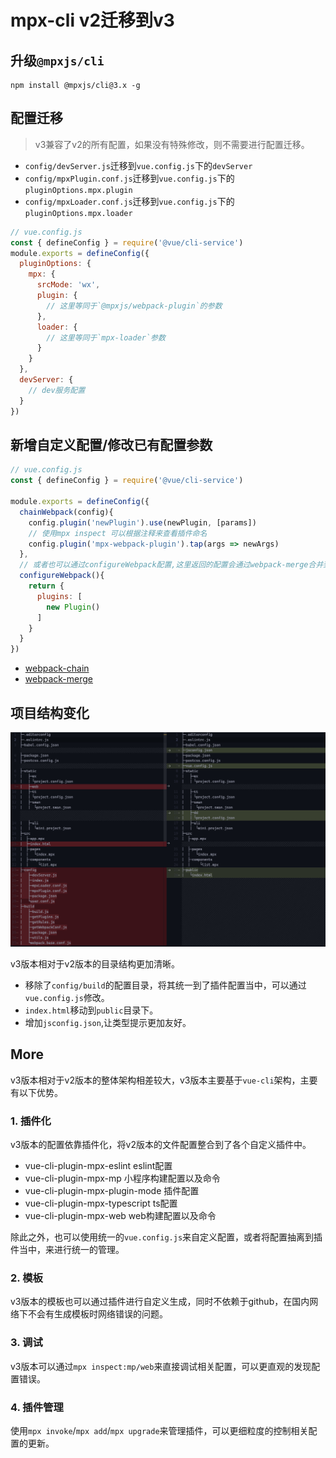 # mpx-cli v2迁移到v3

## 升级`@mpxjs/cli`

```
npm install @mpxjs/cli@3.x -g
```

## 配置迁移

> v3兼容了v2的所有配置，如果没有特殊修改，则不需要进行配置迁移。

- `config/devServer.js`迁移到`vue.config.js`下的`devServer`
- `config/mpxPlugin.conf.js`迁移到`vue.config.js`下的`pluginOptions.mpx.plugin`
- `config/mpxLoader.conf.js`迁移到`vue.config.js`下的`pluginOptions.mpx.loader`

```js
// vue.config.js
const { defineConfig } = require('@vue/cli-service')
module.exports = defineConfig({
  pluginOptions: {
    mpx: {
      srcMode: 'wx',
      plugin: {
        // 这里等同于`@mpxjs/webpack-plugin`的参数
      },
      loader: {
        // 这里等同于`mpx-loader`参数
      }
    }
  },
  devServer: {
    // dev服务配置
  }
})
```

## 新增自定义配置/修改已有配置参数

```js
// vue.config.js
const { defineConfig } = require('@vue/cli-service')

module.exports = defineConfig({
  chainWebpack(config){
    config.plugin('newPlugin').use(newPlugin, [params])
    // 使用mpx inspect 可以根据注释来查看插件命名
    config.plugin('mpx-webpack-plugin').tap(args => newArgs)
  },
  // 或者也可以通过configureWebpack配置,这里返回的配置会通过webpack-merge合并到内部配置中
  configureWebpack(){
    return {
      plugins: [
        new Plugin()
      ]
    }
  }
})
```

- [webpack-chain](https://github.com/neutrinojs/webpack-chain)
- [webpack-merge](https://github.com/survivejs/webpack-merge)

## 项目结构变化

<img src="../../assets/images/1666074957603.jpg" width="800"/>

v3版本相对于v2版本的目录结构更加清晰。
- 移除了`config/build`的配置目录，将其统一到了插件配置当中，可以通过`vue.config.js`修改。
- `index.html`移动到`public`目录下。
- 增加`jsconfig.json`,让类型提示更加友好。

## More

v3版本相对于v2版本的整体架构相差较大，v3版本主要基于`vue-cli`架构，主要有以下优势。

### 1. 插件化

v3版本的配置依靠插件化，将v2版本的文件配置整合到了各个自定义插件中。

- vue-cli-plugin-mpx-eslint eslint配置
- vue-cli-plugin-mpx-mp 小程序构建配置以及命令
- vue-cli-plugin-mpx-plugin-mode 插件配置
- vue-cli-plugin-mpx-typescript ts配置
- vue-cli-plugin-mpx-web web构建配置以及命令

除此之外，也可以使用统一的`vue.config.js`来自定义配置，或者将配置抽离到插件当中，来进行统一的管理。


### 2. 模板

v3版本的模板也可以通过插件进行自定义生成，同时不依赖于github，在国内网络下不会有生成模板时网络错误的问题。

### 3. 调试

v3版本可以通过`mpx inspect:mp/web`来直接调试相关配置，可以更直观的发现配置错误。

### 4. 插件管理

使用`mpx invoke`/`mpx add`/`mpx upgrade`来管理插件，可以更细粒度的控制相关配置的更新。

